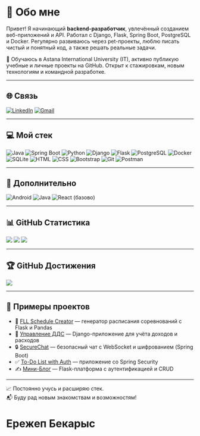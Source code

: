 # 💫 Обо мне

Привет! Я начинающий **backend-разработчик**, увлечённый созданием веб-приложений и API. Работал с Django, Flask, Spring Boot, PostgreSQL и Docker. Регулярно развиваюсь через pet-проекты, люблю писать чистый и понятный код, а также решать реальные задачи.

📌 Обучаюсь в Astana International University (IT), активно публикую учебные и личные проекты на GitHub. Открыт к стажировкам, новым технологиям и командной разработке.

---

## 🌐 Связь

[![LinkedIn](https://img.shields.io/badge/LinkedIn-%230077B5.svg?logo=linkedin&logoColor=white)](https://linkedin.com/in/b21786267) 
[![Gmail](https://img.shields.io/badge/Gmail-D14836?logo=gmail&logoColor=white)](mailto:bekaryserezhep05@gmail.com)

---

## 💻 Мой стек

![Java](https://img.shields.io/badge/Java-%23ED8B00.svg?style=for-the-badge&logo=openjdk&logoColor=white)
![Spring Boot](https://img.shields.io/badge/Spring%20Boot-6DB33F.svg?style=for-the-badge&logo=springboot&logoColor=white)
![Python](https://img.shields.io/badge/Python-3670A0.svg?style=for-the-badge&logo=python&logoColor=white)
![Django](https://img.shields.io/badge/Django-092E20.svg?style=for-the-badge&logo=django&logoColor=white)
![Flask](https://img.shields.io/badge/Flask-000000.svg?style=for-the-badge&logo=flask&logoColor=white)
![PostgreSQL](https://img.shields.io/badge/PostgreSQL-316192.svg?style=for-the-badge&logo=postgresql&logoColor=white)
![Docker](https://img.shields.io/badge/Docker-2496ED.svg?style=for-the-badge&logo=docker&logoColor=white)
![SQLite](https://img.shields.io/badge/SQLite-07405E.svg?style=for-the-badge&logo=sqlite&logoColor=white)
![HTML](https://img.shields.io/badge/HTML-E34F26.svg?style=for-the-badge&logo=html5&logoColor=white)
![CSS](https://img.shields.io/badge/CSS-1572B6.svg?style=for-the-badge&logo=css3&logoColor=white)
![Bootstrap](https://img.shields.io/badge/Bootstrap-7952B3.svg?style=for-the-badge&logo=bootstrap&logoColor=white)
![Git](https://img.shields.io/badge/Git-F05032.svg?style=for-the-badge&logo=git&logoColor=white)
![Postman](https://img.shields.io/badge/Postman-FF6C37.svg?style=for-the-badge&logo=postman&logoColor=white)

---

## 📱 Дополнительно

![Android](https://img.shields.io/badge/Android-3DDC84.svg?style=for-the-badge&logo=android&logoColor=white)
![Java](https://img.shields.io/badge/Java%20(Android)-007396.svg?style=for-the-badge&logo=java&logoColor=white)
![React (базово)](https://img.shields.io/badge/React-20232A.svg?style=for-the-badge&logo=react&logoColor=61DAFB)

---

## 📊 GitHub Статистика

![](https://github-readme-stats.vercel.app/api?username=Erezhep&theme=default&hide_border=false&include_all_commits=true&count_private=true)
![](https://streak-stats.demolab.com?user=Erezhep&theme=default&hide_border=false)
![](https://github-readme-stats.vercel.app/api/top-langs/?username=Erezhep&layout=compact&theme=default&hide_border=false)

---

## 🏆 GitHub Достижения

![](https://github-profile-trophy.vercel.app/?username=Erezhep&theme=gruvbox&margin-w=4)

---

## 📌 Примеры проектов

- 🎯 [FLL Schedule Creator](https://github.com/Erezhep/FLL-Create-Schedule) — генератор расписания соревнований с Flask и Pandas
- 🧾 [Управление ДДС](https://github.com/Erezhep/dds-tracker) — Django-приложение для учёта доходов и расходов
- 🔒 [SecureChat](https://github.com/Erezhep/securechat) — безопасный чат с WebSocket и шифрованием (Spring Boot)
- ✅ [To-Do List with Auth](https://github.com/Erezhep/todo-list-with-auth) — приложение со Spring Security
- ✍️ [Мини-Блог](https://github.com/Erezhep/flask-web-blog) — Flask-платформа с аутентификацией и CRUD

---

📈 Постоянно учусь и расширяю стек.  
📬 Буду рад новым знакомствам и возможностям!
# Ережеп Бекарыс
